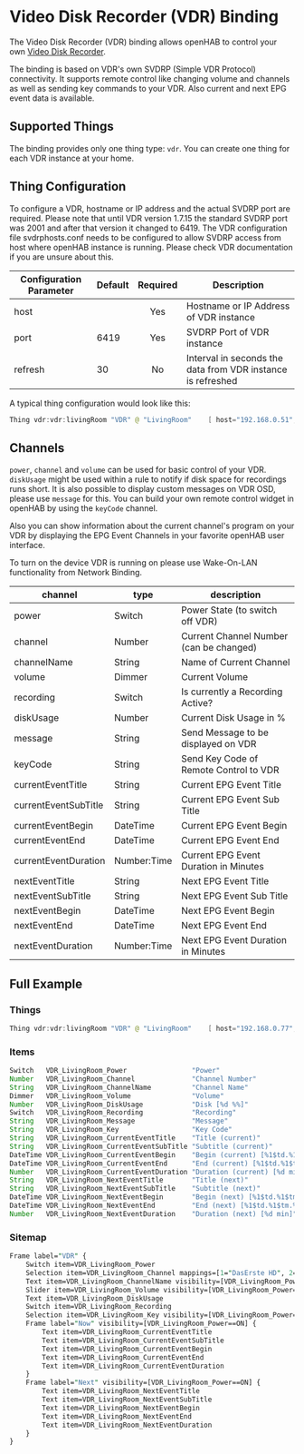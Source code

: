 # Video Disk Recorder (VDR) Binding

The Video Disk Recorder (VDR) binding allows openHAB to control your own [Video Disk Recorder](https://www.tvdr.de).

The binding is based on VDR's own SVDRP (Simple VDR Protocol) connectivity. It supports remote control like changing volume and channels as well as sending key commands to your VDR. Also current and next EPG event data is available.

## Supported Things

The binding provides only one thing type: `vdr`. You can create one thing for each VDR instance at your home.

## Thing Configuration

To configure a VDR, hostname or IP address and the actual SVDRP port are required.
Please note that until VDR version 1.7.15 the standard SVDRP port was 2001 and after that version it changed to 6419.
The VDR configuration file svdrphosts.conf needs to be configured to allow SVDRP access from host where openHAB instance is running.
Please check VDR documentation if you are unsure about this.

| Configuration Parameter | Default | Required |                         Description                         |
|-------------------------|---------|:--------:|-------------------------------------------------------------|
| host                    |         |   Yes    | Hostname or IP Address of VDR instance                      |
| port                    | 6419    |   Yes    | SVDRP Port of VDR instance                                  |
| refresh                 | 30      |    No    | Interval in seconds the data from VDR instance is refreshed |

A typical thing configuration would look like this:

```java
Thing vdr:vdr:livingRoom "VDR" @ "LivingRoom"    [ host="192.168.0.51", port=6419, refresh=30 ]
```

## Channels

`power`, `channel` and `volume` can be used for basic control of your VDR. `diskUsage` might be used within a rule to notify if disk space for recordings runs short. It is also possible to display custom messages on VDR OSD, please use `message` for this. You can build your own remote control widget in openHAB by using the `keyCode` channel.

Also you can show information about the current channel's program on your VDR by displaying the EPG Event Channels in your favorite openHAB user interface.

To turn on the device VDR is running on please use Wake-On-LAN functionality from Network Binding.

|       channel        |    type     |               description               |
|----------------------|-------------|-----------------------------------------|
| power                | Switch      | Power State (to switch off VDR)         |
| channel              | Number      | Current Channel Number (can be changed) |
| channelName          | String      | Name of Current Channel                 |
| volume               | Dimmer      | Current Volume                          |
| recording            | Switch      | Is currently a Recording Active?        |
| diskUsage            | Number      | Current Disk Usage in %                 |
| message              | String      | Send Message to be displayed on VDR     |
| keyCode              | String      | Send Key Code of Remote Control to VDR  |
| currentEventTitle    | String      | Current EPG Event Title                 |
| currentEventSubTitle | String      | Current EPG Event Sub Title             |
| currentEventBegin    | DateTime    | Current EPG Event Begin                 |
| currentEventEnd      | DateTime    | Current EPG Event End                   |
| currentEventDuration | Number:Time | Current EPG Event Duration in Minutes   |
| nextEventTitle       | String      | Next EPG Event Title                    |
| nextEventSubTitle    | String      | Next EPG Event Sub Title                |
| nextEventBegin       | DateTime    | Next EPG Event Begin                    |
| nextEventEnd         | DateTime    | Next EPG Event End                      |
| nextEventDuration    | Number:Time | Next EPG Event Duration in Minutes      |

## Full Example

### Things

```java
Thing vdr:vdr:livingRoom "VDR" @ "LivingRoom"    [ host="192.168.0.77", port=6419, refresh=30 ]
```

### Items

```java
Switch   VDR_LivingRoom_Power                "Power"                                     {channel="vdr:vdr:livingRoom:power" }
Number   VDR_LivingRoom_Channel              "Channel Number"                            {channel="vdr:vdr:livingRoom:channel" }
String   VDR_LivingRoom_ChannelName          "Channel Name"                              {channel="vdr:vdr:livingRoom:channelName" }
Dimmer   VDR_LivingRoom_Volume               "Volume"                                    {channel="vdr:vdr:livingRoom:volume" }
Number   VDR_LivingRoom_DiskUsage            "Disk [%d %%]"                              {channel="vdr:vdr:livingRoom:diskUsage" }
Switch   VDR_LivingRoom_Recording            "Recording"                                 {channel="vdr:vdr:livingRoom:recording" }
String   VDR_LivingRoom_Message              "Message"                                   {channel="vdr:vdr:livingRoom:message" }
String   VDR_LivingRoom_Key                  "Key Code"                                  {channel="vdr:vdr:livingRoom:keyCode" }
String   VDR_LivingRoom_CurrentEventTitle    "Title (current)"                           {channel="vdr:vdr:livingRoom:currentEventTitle" }
String   VDR_LivingRoom_CurrentEventSubTitle "Subtitle (current)"                        {channel="vdr:vdr:livingRoom:currentEventSubTitle" }
DateTime VDR_LivingRoom_CurrentEventBegin    "Begin (current) [%1$td.%1$tm.%1$tY %1$tR]" {channel="vdr:vdr:livingRoom:currentEventBegin" }
DateTime VDR_LivingRoom_CurrentEventEnd      "End (current) [%1$td.%1$tm.%1$tY %1$tR]"   {channel="vdr:vdr:livingRoom:currentEventEnd" }
Number   VDR_LivingRoom_CurrentEventDuration "Duration (current) [%d min]"               {channel="vdr:vdr:livingRoom:currentEventDuration" }
String   VDR_LivingRoom_NextEventTitle       "Title (next)"                              {channel="vdr:vdr:livingRoom:nextEventTitle" }
String   VDR_LivingRoom_NextEventSubTitle    "Subtitle (next)"                           {channel="vdr:vdr:livingRoom:nextEventSubTitle" }
DateTime VDR_LivingRoom_NextEventBegin       "Begin (next) [%1$td.%1$tm.%1$tY %1$tR]"    {channel="vdr:vdr:livingRoom:nextEventBegin" }
DateTime VDR_LivingRoom_NextEventEnd         "End (next) [%1$td.%1$tm.%1$tY %1$tR]"      {channel="vdr:vdr:livingRoom:nextEventEnd" }
Number   VDR_LivingRoom_NextEventDuration    "Duration (next) [%d min]"                  {channel="vdr:vdr:livingRoom:nextEventDuration" }
```

### Sitemap

```perl
Frame label="VDR" {
    Switch item=VDR_LivingRoom_Power
    Selection item=VDR_LivingRoom_Channel mappings=[1="DasErste HD", 2="ZDF HD"] visibility=[VDR_LivingRoom_Power==ON]
    Text item=VDR_LivingRoom_ChannelName visibility=[VDR_LivingRoom_Power==ON]
    Slider item=VDR_LivingRoom_Volume visibility=[VDR_LivingRoom_Power==ON]
    Text item=VDR_LivingRoom_DiskUsage
    Switch item=VDR_LivingRoom_Recording
    Selection item=VDR_LivingRoom_Key visibility=[VDR_LivingRoom_Power==ON]
    Frame label="Now" visibility=[VDR_LivingRoom_Power==ON] {
        Text item=VDR_LivingRoom_CurrentEventTitle
        Text item=VDR_LivingRoom_CurrentEventSubTitle
        Text item=VDR_LivingRoom_CurrentEventBegin
        Text item=VDR_LivingRoom_CurrentEventEnd
        Text item=VDR_LivingRoom_CurrentEventDuration
    }
    Frame label="Next" visibility=[VDR_LivingRoom_Power==ON] {
        Text item=VDR_LivingRoom_NextEventTitle
        Text item=VDR_LivingRoom_NextEventSubTitle
        Text item=VDR_LivingRoom_NextEventBegin
        Text item=VDR_LivingRoom_NextEventEnd
        Text item=VDR_LivingRoom_NextEventDuration
    }
}
```

